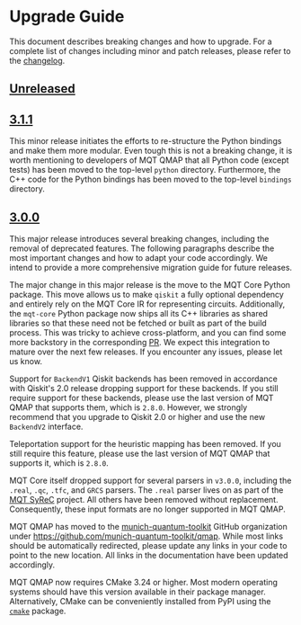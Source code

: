 # Upgrade Guide

This document describes breaking changes and how to upgrade. For a complete list of changes including minor and patch releases, please refer to the [changelog](CHANGELOG.md).

## [Unreleased]

## [3.1.1]

This minor release initiates the efforts to re-structure the Python bindings and make them more modular.
Even tough this is not a breaking change, it is worth mentioning to developers of MQT QMAP that all Python code (except tests) has been moved to the top-level `python` directory.
Furthermore, the C++ code for the Python bindings has been moved to the top-level `bindings` directory.

## [3.0.0]

This major release introduces several breaking changes, including the removal of deprecated features.
The following paragraphs describe the most important changes and how to adapt your code accordingly.
We intend to provide a more comprehensive migration guide for future releases.

The major change in this major release is the move to the MQT Core Python package.
This move allows us to make `qiskit` a fully optional dependency and entirely rely on the MQT Core IR for representing circuits.
Additionally, the `mqt-core` Python package now ships all its C++ libraries as shared libraries so that these need not be fetched or built as part of the build process.
This was tricky to achieve cross-platform, and you can find some more backstory in the corresponding [PR](https://github.com/munich-quantum-toolkit/qmap/pulls/418).
We expect this integration to mature over the next few releases.
If you encounter any issues, please let us know.

Support for `BackendV1` Qiskit backends has been removed in accordance with Qiskit's 2.0 release dropping support for these backends.
If you still require support for these backends, please use the last version of MQT QMAP that supports them, which is `2.8.0`.
However, we strongly recommend that you upgrade to Qiskit 2.0 or higher and use the new `BackendV2` interface.

Teleportation support for the heuristic mapping has been removed.
If you still require this feature, please use the last version of MQT QMAP that supports it, which is `2.8.0`.

MQT Core itself dropped support for several parsers in `v3.0.0`, including the `.real`, `.qc`, `.tfc`, and `GRCS` parsers.
The `.real` parser lives on as part of the [MQT SyReC] project. All others have been removed without replacement.
Consequently, these input formats are no longer supported in MQT QMAP.

MQT QMAP has moved to the [munich-quantum-toolkit](https://github.com/munich-quantum-toolkit) GitHub organization under https://github.com/munich-quantum-toolkit/qmap.
While most links should be automatically redirected, please update any links in your code to point to the new location.
All links in the documentation have been updated accordingly.

MQT QMAP now requires CMake 3.24 or higher.
Most modern operating systems should have this version available in their package manager.
Alternatively, CMake can be conveniently installed from PyPI using the [`cmake`](https://pypi.org/project/cmake/) package.

[MQT SyReC]: https://github.com/cda-tum/mqt-syrec
[unreleased]: https://github.com/munich-quantum-toolkit/qmap/compare/v3.1.1...HEAD
[3.1.1]: https://github.com/munich-quantum-toolkit/qmap/compare/v3.0.0...v3.1.1
[3.0.0]: https://github.com/munich-quantum-toolkit/qmap/compare/v2.8.0...v3.0.0
